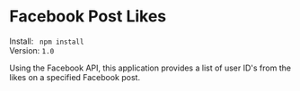 # Facebook Post Likes

Install: ``` npm install```<br/>
Version: ```1.0```<br/>

Using the Facebook API, this application provides a list of user ID's from the likes on a specified Facebook post.
